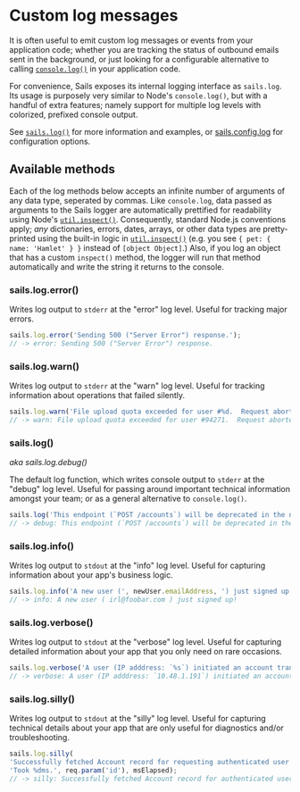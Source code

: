 # Custom log messages

It is often useful to emit custom log messages or events from your application code; whether you are tracking the status of outbound emails sent in the background, or just looking for a configurable alternative to calling [`console.log()`](https://nodejs.org/api/console.html#console_console_log_data) in your application code.

For convenience, Sails exposes its internal logging interface as `sails.log`.  Its usage is purposely very similar to Node's `console.log()`, but with a handful of extra features; namely support for multiple log levels with colorized, prefixed console output.

See [`sails.log()`](http://sailsjs.org/documentation/reference/application/sails-log) for more information and examples, or  [sails.config.log](http://sailsjs.org/documentation/reference/configuration/sails-config-log) for configuration options.


## Available methods

Each of the log methods below accepts an infinite number of arguments of any data type, seperated by commas.  Like `console.log`, data passed as arguments to the Sails logger are automatically prettified for readability using Node's [`util.inspect()`](http://nodejs.org/api/util.html#util_util_inspect_object_options). Consequently, standard Node.js conventions apply; _any_ dictionaries, errors, dates, arrays, or other data types are pretty-printed using the built-in logic in [`util.inspect()`](https://nodejs.org/api/util.html#util_util_inspect_object_options) (e.g. you see `{ pet: { name: 'Hamlet' } }` instead of `[object Object]`.)  Also, if you log an object that has a custom `inspect()` method, the logger will run that method automatically and write the string it returns to the console.


### sails.log.error()

Writes log output to `stderr` at the "error" log level.
Useful for tracking major errors.

```js
sails.log.error('Sending 500 ("Server Error") response.');
// -> error: Sending 500 ("Server Error") response.
```

### sails.log.warn()

Writes log output to `stderr` at the "warn" log level.
Useful for tracking information about operations that failed silently.

```js
sails.log.warn('File upload quota exceeded for user #%d.  Request aborted.', user.id);
// -> warn: File upload quota exceeded for user #94271.  Request aborted.
```


### sails.log()

_aka sails.log.debug()_

The default log function, which writes console output to `stderr` at the "debug" log level.
Useful for passing around important technical information amongst your team; or as a general alternative to `console.log()`.

```js
sails.log('This endpoint (`POST /accounts`) will be deprecated in the next few days.  Please use `POST /signup` instead. ');
// -> debug: This endpoint (`POST /accounts`) will be deprecated in the next few days.  Please use `POST /signup` instead.
```



### sails.log.info()

Writes log output to `stdout` at the "info" log level.
Useful for capturing information about your app's business logic.

```js
sails.log.info('A new user (', newUser.emailAddress, ') just signed up!');
// -> info: A new user ( irl@foobar.com ) just signed up!
```


### sails.log.verbose()

Writes log output to `stdout` at the "verbose" log level.
Useful for capturing detailed information about your app that you only need on rare occasions.

```js
sails.log.verbose('A user (IP adddress: `%s`) initiated an account transfer...', req.ip);
// -> verbose: A user (IP adddress: `10.48.1.191`) initiated an account transfer...
```


### sails.log.silly()

Writes log output to `stdout` at the "silly" log level.
Useful for capturing technical details about your app that are only useful for diagnostics and/or troubleshooting.

```js
sails.log.silly(
'Successfully fetched Account record for requesting authenticated user (`%d`).',
'Took %dms.', req.param('id'), msElapsed);
// -> silly: Successfully fetched Account record for authenticated user (`49722`). Took 41ms.
```




<docmeta name="displayName" value="Custom log messages">

